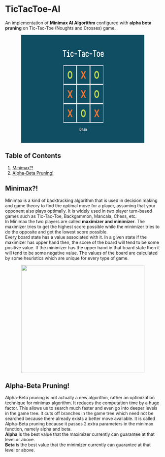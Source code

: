 # TicTacToe-AI
An implementation of **Minimax AI Algorithm** configured with **alpha beta pruning** on Tic-Tac-Toe (Noughts and Crosses) game.
<p align = "center"><img align = "center" src = "images/tictactoe.png" width = 400 height = 350/></p>
 

## Table of Contents
1. [Minimax?!](#minimax)
2. [Alpha-Beta Pruning!](#alpha-beta-pruning)


## Minimax?!
Minimax is a kind of backtracking algorithm that is used in decision making and game theory to find the optimal move for a player, assuming that your opponent also plays optimally. It is widely used in two player turn-based games such as Tic-Tac-Toe, Backgammon, Mancala, Chess, etc.  
In Minimax the two players are called **maximizer and minimizer**. The maximizer tries to get the highest score possible while the minimizer tries to do the opposite and get the lowest score possible.  
Every board state has a value associated with it. In a given state if the maximizer has upper hand then, the score of the board will tend to be some positive value. If the minimizer has the upper hand in that board state then it will tend to be some negative value. The values of the board are calculated by some heuristics which are unique for every type of game.

<p align = "center"><img align = "center" src = "images/minimaxttt.png" width = 400 height = 350/></p>

## Alpha-Beta Pruning!
Alpha-Beta pruning is not actually a new algorithm, rather an optimization technique for minimax algorithm. It reduces the computation time by a huge factor. This allows us to search much faster and even go into deeper levels in the game tree. It cuts off branches in the game tree which need not be searched because there already exists a better move available. It is called Alpha-Beta pruning because it passes 2 extra parameters in the minimax function, namely alpha and beta.  
**Alpha** is the best value that the maximizer currently can guarantee at that level or above.  
**Beta** is the best value that the minimizer currently can guarantee at that level or above.  
